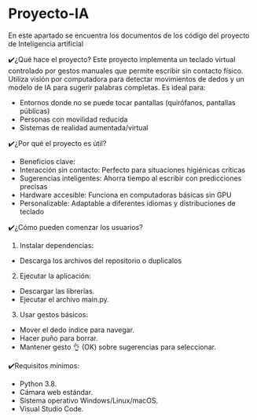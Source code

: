 # Proyecto-IA
En este apartado se encuentra los documentos de los código del proyecto de Inteligencia artificial

✔️¿Qué hace el proyecto?
Este proyecto implementa un teclado virtual controlado por gestos manuales que permite escribir sin contacto físico. Utiliza visión por computadora para detectar movimientos de dedos y un modelo de IA para sugerir palabras completas.
  Es ideal para:

- Entornos donde no se puede tocar pantallas (quirófanos, pantallas públicas)
- Personas con movilidad reducida
- Sistemas de realidad aumentada/virtual

✔️¿Por qué el proyecto es útil?
- Beneficios clave: 
- Interacción sin contacto: Perfecto para situaciones higiénicas críticas  
- Sugerencias inteligentes: Ahorra tiempo al escribir con predicciones precisas  
- Hardware accesible: Funciona en computadoras básicas sin GPU  
- Personalizable: Adaptable a diferentes idiomas y distribuciones de teclado  

✔️¿Cómo pueden comenzar los usuarios?

1. Instalar dependencias:
- Descarga los archivos del repositorio o duplicalos

2. Ejecutar la aplicación:
- Descargar las librerías.
- Ejecutar el archivo main.py.

3. Usar gestos básicos:
- Mover el dedo índice para navegar.
- Hacer puño para borrar.
- Mantener gesto 👌 (OK) sobre sugerencias para seleccionar.

✔️Requisitos mínimos:
- Python 3.8.
- Cámara web estándar.
- Sistema operativo Windows/Linux/macOS.
- Visual Studio Code.
